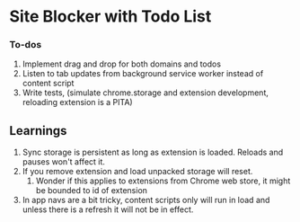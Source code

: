# Site Blocker with Todo List





### To-dos
1. Implement drag and drop for both domains and todos
2. Listen to tab updates from background service worker instead of content script
3. Write tests, (simulate chrome.storage and extension development, reloading extension is a PITA)


## Learnings
1. Sync storage is persistent as long as extension is loaded. Reloads and pauses won't affect it.
2. If you remove extension and load unpacked storage will reset.
   1. Wonder if this applies to extensions from Chrome web store, it might be bounded to id of extension
3. In app navs are a bit tricky, content scripts only will run in load and unless there is a refresh it will not be in effect.

